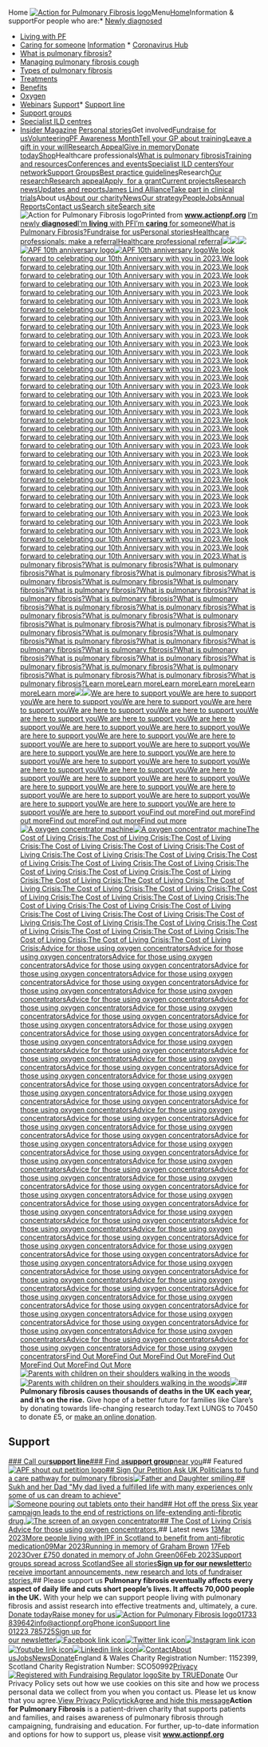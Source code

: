 
Home
[![Action for Pulmonary Fibrosis logo](https://global-uploads.webflow.com/5df77e33b90aec20a5fa41a0/5e2b131dea8628ed941e8870_action-for-pulmonary-fibrosis-logo.svg)](/)Menu[Home](/)Information & supportFor people who are:* [Newly diagnosed](/information-and-support/newly-diagnosed)
* [Living with PF](/information-and-support/living-with-pulmonary-fibrosis)
* [Caring for someone](/information-and-support/carer-family-friends)
[Information](/information-and-support/information) * [Coronavirus Hub](/information-and-support/coronavirus)
* [What is pulmonary fibrosis?](https://www.actionpf.org/information-support/what-is-pulmonary-fibrosis)
* [Managing pulmonary fibrosis cough](https://www.actionpf.org/information-support/managing-a-cough)
* [Types of pulmonary fibrosis](https://www.actionpf.org/information-support/pulmonary-fibrosis-conditions)
* [Treatments](/information-and-support/treatments-for-pulmonary-fibrosis)
* [Benefits](https://www.actionpf.org/information-support/benefits)
* [Oxygen](https://www.actionpf.org/information-support/oxygen)
* [Webinars](/information-and-support/webinars)
[Support](/information-and-support/support)* [Support line](/information-and-support/support-line)
* [Support groups](/information-and-support/find-a-support-group)
* [Specialist ILD centres](/information-and-support/find-a-specialist-health-centre)
* [Insider Magazine](/information-and-support/magazine)
[Personal stories](/information-and-support/personal-stories)Get involved[Fundraise for us](/get-involved/fundraise)[Volunteering](/get-involved/volunteering)[PF Awareness Month](/get-involved/c/awareness-month/september)[Tell your GP about training](/get-involved/c/diagnosing-pulmonary-fibrosis/gp-doctor-training-course)[Leave a gift in your will](/get-involved/leave-a-gift-in-your-will)[Research Appeal](/fundraising/with-research-we-have-hope)[Give in memory](/get-involved/give-in-memory)[Donate today](/get-involved/donate)[Shop](https://www.actionpf.org/fundraising/merchandise)Healthcare professionals[What is pulmonary fibrosis](https://www.actionpf.org/information-support/what-is-pulmonary-fibrosis)[Training and resources](/healthcare-professionals/training-and-resources)[Conferences and events](/healthcare-professionals/conferences-and-events)[Specialist ILD centers](/information-and-support/find-a-specialist-health-centre)[Your network](/healthcare-professionals/your-network)[Support Groups](/healthcare-professionals/support-groups)[Best practice guidelines](/healthcare-professionals/best-practice-guidelines)Research[Our research](/research/our-research)[Research appeal](https://www.actionpf.org/fundraising/research-appeal)[Apply  for a grant](/research/grants)[Current projects](/research/current-projects)[Research news](/news-category/research)[Updates and reports](/research/updates-reports)[James Lind Alliance](/research/james-lind-alliance)[Take part in clinical trials](/research/clinical-trials)About us[About our charity](/about/about-our-charity)[News](/news)[Our strategy](/about/our-strategy)[People](/about/people)[Jobs](/about/jobs)[Annual Reports](/about/annual-reports)[Contact us](/about/contact)[Search site](/site-search)[Search site](/site-search)![Action for Pulmonary Fibrosis logo](https://global-uploads.webflow.com/5df77e33b90aec20a5fa41a0/5e2b131dea8628ed941e8870_action-for-pulmonary-fibrosis-logo.svg)Printed from **www.actionpf.org**
[I’m newly **diagnosed**](/information-and-support/newly-diagnosed)[I’m **living** with PF](/information-and-support/living-with-pulmonary-fibrosis)[I’m **caring** for someone](/information-and-support/carer-family-friends)[What is Pulmonary Fibrosis?](http://www.actionpf.org/information-support/what-is-pulmonary-fibrosis)[Fundraise for us](/get-involved/fundraise)[Personal stories](/information-and-support/personal-stories)[Healthcare professionals: make a referralHealthcare professional referral](https://www.actionpf.org/form/hcp-referral-form)[![](https://global-uploads.webflow.com/5df77e33b90aec20a5fa41a0/5e2b131dea8628ed941e8870_action-for-pulmonary-fibrosis-logo.svg)](#)![](https://global-uploads.webflow.com/5df77e33b90aec20a5fa41a0/6033b0624a1a3c9e4d4018c5_80.svg)![](https://global-uploads.webflow.com/5df77e33b90aec20a5fa41a0/6033b0615334e2742c6fd848_81.svg)[![APF 10th anniversary logo ](https://global-uploads.webflow.com/5e32c31d3ab26b41eba332b2/63a4ccf4f5e63b2ed63d5d00_APF%20Ten%20Years.png)![APF 10th anniversary logo ](https://global-uploads.webflow.com/5e32c31d3ab26b41eba332b2/63a4ccf4f5e63b2ed63d5d00_APF%20Ten%20Years.png)![]()![]()![]()We look forward to celebrating our 10th Anniversary with you in 2023.We look forward to celebrating our 10th Anniversary with you in 2023.We look forward to celebrating our 10th Anniversary with you in 2023.We look forward to celebrating our 10th Anniversary with you in 2023.We look forward to celebrating our 10th Anniversary with you in 2023.We look forward to celebrating our 10th Anniversary with you in 2023.We look forward to celebrating our 10th Anniversary with you in 2023.We look forward to celebrating our 10th Anniversary with you in 2023.We look forward to celebrating our 10th Anniversary with you in 2023.We look forward to celebrating our 10th Anniversary with you in 2023.We look forward to celebrating our 10th Anniversary with you in 2023.We look forward to celebrating our 10th Anniversary with you in 2023.We look forward to celebrating our 10th Anniversary with you in 2023.We look forward to celebrating our 10th Anniversary with you in 2023.We look forward to celebrating our 10th Anniversary with you in 2023.We look forward to celebrating our 10th Anniversary with you in 2023.We look forward to celebrating our 10th Anniversary with you in 2023.We look forward to celebrating our 10th Anniversary with you in 2023.We look forward to celebrating our 10th Anniversary with you in 2023.We look forward to celebrating our 10th Anniversary with you in 2023.We look forward to celebrating our 10th Anniversary with you in 2023.We look forward to celebrating our 10th Anniversary with you in 2023.We look forward to celebrating our 10th Anniversary with you in 2023.We look forward to celebrating our 10th Anniversary with you in 2023.We look forward to celebrating our 10th Anniversary with you in 2023.We look forward to celebrating our 10th Anniversary with you in 2023.We look forward to celebrating our 10th Anniversary with you in 2023.We look forward to celebrating our 10th Anniversary with you in 2023.We look forward to celebrating our 10th Anniversary with you in 2023.We look forward to celebrating our 10th Anniversary with you in 2023.We look forward to celebrating our 10th Anniversary with you in 2023.We look forward to celebrating our 10th Anniversary with you in 2023.We look forward to celebrating our 10th Anniversary with you in 2023.We look forward to celebrating our 10th Anniversary with you in 2023.We look forward to celebrating our 10th Anniversary with you in 2023.We look forward to celebrating our 10th Anniversary with you in 2023.](http://actionpf.org)[![]()![]()![]()![]()![]()What is pulmonary fibrosis?What is pulmonary fibrosis?What is pulmonary fibrosis?What is pulmonary fibrosis?What is pulmonary fibrosis?What is pulmonary fibrosis?What is pulmonary fibrosis?What is pulmonary fibrosis?What is pulmonary fibrosis?What is pulmonary fibrosis?What is pulmonary fibrosis?What is pulmonary fibrosis?What is pulmonary fibrosis?What is pulmonary fibrosis?What is pulmonary fibrosis?What is pulmonary fibrosis?What is pulmonary fibrosis?What is pulmonary fibrosis?What is pulmonary fibrosis?What is pulmonary fibrosis?What is pulmonary fibrosis?What is pulmonary fibrosis?What is pulmonary fibrosis?What is pulmonary fibrosis?What is pulmonary fibrosis?What is pulmonary fibrosis?What is pulmonary fibrosis?What is pulmonary fibrosis?What is pulmonary fibrosis?What is pulmonary fibrosis?What is pulmonary fibrosis?What is pulmonary fibrosis?What is pulmonary fibrosis?What is pulmonary fibrosis?What is pulmonary fibrosis?What is pulmonary fibrosis?Learn moreLearn moreLearn moreLearn moreLearn moreLearn more](https://www.actionpf.org/information-support/what-is-pulmonary-fibrosis)[![](https://global-uploads.webflow.com/5e32c31d3ab26b41eba332b2/63da7f4724c8f83e9ae7072e_APF_%20Here%20to%20support%20you.png)![](https://global-uploads.webflow.com/5e32c31d3ab26b41eba332b2/63da7f4724c8f83e9ae7072e_APF_%20Here%20to%20support%20you.png)![]()![]()![]()We are here to support youWe are here to support youWe are here to support youWe are here to support youWe are here to support youWe are here to support youWe are here to support youWe are here to support youWe are here to support youWe are here to support youWe are here to support youWe are here to support youWe are here to support youWe are here to support youWe are here to support youWe are here to support youWe are here to support youWe are here to support youWe are here to support youWe are here to support youWe are here to support youWe are here to support youWe are here to support youWe are here to support youWe are here to support youWe are here to support youWe are here to support youWe are here to support youWe are here to support youWe are here to support youWe are here to support youWe are here to support youWe are here to support youWe are here to support youWe are here to support youWe are here to support youFind out moreFind out moreFind out moreFind out moreFind out moreFind out more](https://www.actionpf.org/information-and-support/support)[![A oxygen concentrator machine ](https://global-uploads.webflow.com/5e32c31d3ab26b41eba332b2/63a30cad339d9cdf378e4cba_APF_TC-2583.jpg)![A oxygen concentrator machine ](https://global-uploads.webflow.com/5e32c31d3ab26b41eba332b2/63a30cad339d9cdf378e4cba_APF_TC-2583.jpg)![]()![]()![]()The Cost of Living Crisis:The Cost of Living Crisis:The Cost of Living Crisis:The Cost of Living Crisis:The Cost of Living Crisis:The Cost of Living Crisis:The Cost of Living Crisis:The Cost of Living Crisis:The Cost of Living Crisis:The Cost of Living Crisis:The Cost of Living Crisis:The Cost of Living Crisis:The Cost of Living Crisis:The Cost of Living Crisis:The Cost of Living Crisis:The Cost of Living Crisis:The Cost of Living Crisis:The Cost of Living Crisis:The Cost of Living Crisis:The Cost of Living Crisis:The Cost of Living Crisis:The Cost of Living Crisis:The Cost of Living Crisis:The Cost of Living Crisis:The Cost of Living Crisis:The Cost of Living Crisis:The Cost of Living Crisis:The Cost of Living Crisis:The Cost of Living Crisis:The Cost of Living Crisis:The Cost of Living Crisis:The Cost of Living Crisis:The Cost of Living Crisis:The Cost of Living Crisis:The Cost of Living Crisis:The Cost of Living Crisis:Advice for those using oxygen concentratorsAdvice for those using oxygen concentratorsAdvice for those using oxygen concentratorsAdvice for those using oxygen concentratorsAdvice for those using oxygen concentratorsAdvice for those using oxygen concentratorsAdvice for those using oxygen concentratorsAdvice for those using oxygen concentratorsAdvice for those using oxygen concentratorsAdvice for those using oxygen concentratorsAdvice for those using oxygen concentratorsAdvice for those using oxygen concentratorsAdvice for those using oxygen concentratorsAdvice for those using oxygen concentratorsAdvice for those using oxygen concentratorsAdvice for those using oxygen concentratorsAdvice for those using oxygen concentratorsAdvice for those using oxygen concentratorsAdvice for those using oxygen concentratorsAdvice for those using oxygen concentratorsAdvice for those using oxygen concentratorsAdvice for those using oxygen concentratorsAdvice for those using oxygen concentratorsAdvice for those using oxygen concentratorsAdvice for those using oxygen concentratorsAdvice for those using oxygen concentratorsAdvice for those using oxygen concentratorsAdvice for those using oxygen concentratorsAdvice for those using oxygen concentratorsAdvice for those using oxygen concentratorsAdvice for those using oxygen concentratorsAdvice for those using oxygen concentratorsAdvice for those using oxygen concentratorsAdvice for those using oxygen concentratorsAdvice for those using oxygen concentratorsAdvice for those using oxygen concentratorsAdvice for those using oxygen concentratorsAdvice for those using oxygen concentratorsAdvice for those using oxygen concentratorsAdvice for those using oxygen concentratorsAdvice for those using oxygen concentratorsAdvice for those using oxygen concentratorsAdvice for those using oxygen concentratorsAdvice for those using oxygen concentratorsAdvice for those using oxygen concentratorsAdvice for those using oxygen concentratorsAdvice for those using oxygen concentratorsAdvice for those using oxygen concentratorsAdvice for those using oxygen concentratorsAdvice for those using oxygen concentratorsAdvice for those using oxygen concentratorsAdvice for those using oxygen concentratorsAdvice for those using oxygen concentratorsAdvice for those using oxygen concentratorsAdvice for those using oxygen concentratorsAdvice for those using oxygen concentratorsAdvice for those using oxygen concentratorsAdvice for those using oxygen concentratorsAdvice for those using oxygen concentratorsAdvice for those using oxygen concentratorsAdvice for those using oxygen concentratorsAdvice for those using oxygen concentratorsAdvice for those using oxygen concentratorsAdvice for those using oxygen concentratorsAdvice for those using oxygen concentratorsAdvice for those using oxygen concentratorsAdvice for those using oxygen concentratorsAdvice for those using oxygen concentratorsAdvice for those using oxygen concentratorsAdvice for those using oxygen concentratorsAdvice for those using oxygen concentratorsAdvice for those using oxygen concentratorsFind Out MoreFind Out MoreFind Out MoreFind Out MoreFind Out MoreFind Out More](https://www.actionpf.org/news/the-cost-of-living-crisis-advice-for-those-using-oxygen-concentrators)[![Parents with children on their shoulders walking in the woods](https://global-uploads.webflow.com/5e32c31d3ab26b41eba332b2/64020276c2ab0ffcdb6a9f07_walk%20for%20hope%20banner.png)![Parents with children on their shoulders walking in the woods](https://global-uploads.webflow.com/5e32c31d3ab26b41eba332b2/64020276c2ab0ffcdb6a9f07_walk%20for%20hope%20banner.png)![]()![]()![]()](https://www.actionpf.org/fundraising/walk-for-hope)[![](https://global-uploads.webflow.com/5df77e33b90aec20a5fa41a0/62b990ecb32fc22920d3adc3_Julie-th.jpg)](#)## **Pulmonary fibrosis causes thousands of deaths in the UK each year, and it’s on the rise.** Give hope of a better future for families like Clare’s by donating towards life-changing research today.Text LUNGS to 70450 to donate £5, or [make an online donation](https://bit.ly/3bvpROU).
## Support
[### Call our**support line**](/information-and-support/support-line)[### Find a**support group**near you](/information-and-support/support-groups/local)## Featured
[![APF shout out petition logo ](https://global-uploads.webflow.com/5e32c31d3ab26b41eba332b2/63cac3ae69464dbf6b025169_Shout%20Out%20Petition%20.png)## Sign Our Petition
Ask UK Politicians to fund a care pathway for pulmonary fibrosis](https://www.actionpf.org/get-involved/c/awareness-month/shout-out)[![Father and Daughter smiling.](https://global-uploads.webflow.com/5e32c31d3ab26b41eba332b2/63512f6abe659277b7c02d46_Sukh%20Kaur.jpeg)## Sukh and her Dad
"My dad lived a fulfilled life with many experiences only some of us can dream to achieve"](https://www.actionpf.org/personal-stories/sukh-kaur-remembers-her-dad)[![Someone pouring out tablets onto their hand](https://global-uploads.webflow.com/5e32c31d3ab26b41eba332b2/6399a8efaa22be5deb7c8db1_Off%20the%20press-%20cropped.png)## Hot off the press
Six year campaign leads to the end of restrictions on life-extending anti-fibrotic drug.](https://www.actionpf.org/news/thousands-of-patients-with-terminal-lung-scarring-given-access-to-drugs-that-could-prolong-their-lives)[![The screen of an oxygen concentrator ](https://global-uploads.webflow.com/5e32c31d3ab26b41eba332b2/63a30cad339d9cdf378e4cba_APF_TC-2583.jpg)## The Cost of Living Crisis
Advice for those using oxygen concentrators.](https://www.actionpf.org/news/the-cost-of-living-crisis-advice-for-those-using-oxygen-concentrators)## Latest news
[13Mar 2023More people living with IPF in Scotland to benefit from anti-fibrotic medication](/news/more-people-living-with-ipf-in-scotland-to-benefit-from-anti-fibrotic-medication)[09Mar 2023Running in memory of Graham Brown](/news/running-in-memory-of-graham-brown) [17Feb 2023Over £750 donated in memory of John Green](/news/over-ps750-donated-in-memory-of-john-green)[06Feb 2023Support groups spread across Scotland](/news/support-groups-spread-across-scotland)[See all stories](/news)[**Sign up for our newsletter**to receive important announcements, new research and lots of fundraiser stories.](/information-and-support/support-groups/newsletter/signup)## Please support us
**Pulmonary fibrosis eventually affects every aspect of daily life and cuts short people’s lives. It affects 70,000 people in the UK.** 
With your help we can support people living with pulmonary fibrosis and assist research into effective treatments and, ultimately, a cure.
[Donate today](/get-involved/donate)[Raise money for us](/get-involved/fundraise)[![Action for Pulmonary Fibrosis logo](https://global-uploads.webflow.com/5df77e33b90aec20a5fa41a0/5e31b1d9ceeebba4cd96c953_action-for-pulmonary-fibrosis-logo-white.svg)](#)[01733 839642](tel:+441733839642)[info@actionpf.org](mailto:info@actionpulmonaryfibrosis.org)[Phone iconSupport line   
01223 785725](/information-and-support/support-line)[Sign up for   
our newsletter](/information-and-support/support-groups/newsletter/signup)[![Facebook link icon](https://global-uploads.webflow.com/5df77e33b90aec20a5fa41a0/5eaad1ab841157dd4a5d0206_icon-facebook.svg)](https://www.facebook.com/actionpulmonaryfibrosis)[![Twitter link icon](https://global-uploads.webflow.com/5df77e33b90aec20a5fa41a0/5e31b315cf36f65746504a2e_twitter.svg)](https://twitter.com/ActionPFcharity)[![Instagram link icon](https://global-uploads.webflow.com/5df77e33b90aec20a5fa41a0/5e31b31519d8107e2791fbe5_instagram.svg)](https://www.instagram.com/actionpulmonaryfibrosis)[![Youtube link icon](https://global-uploads.webflow.com/5df77e33b90aec20a5fa41a0/5eaad1abf27a15eab3a3dfe5_icon-youtube.svg)](https://www.youtube.com/channel/UCizvTJ9QqJ9KXxfLpgnSQHw/videos)[![Linkedin link icon](https://global-uploads.webflow.com/5df77e33b90aec20a5fa41a0/5e31b31559634737ebb95873_linkedin.svg)](https://www.linkedin.com/company/action-for-pulmonary-fibrosis)[![](https://global-uploads.webflow.com/5df77e33b90aec20a5fa41a0/625e8430158b504bbd48e2a3_icon-tiktok.svg)](https://www.tiktok.com/@actionpf)[Contact](/about/contact)[About us](/about/about-our-charity)[Jobs](/about/jobs)[News](/news)[Donate](/get-involved/donate)England & Wales Charity Registration Number: 1152399, Scotland Charity Registration Number: SCO50992[Privacy](/policies/privacy)[![Registered with Fundraising Regulator logo](https://global-uploads.webflow.com/5df77e33b90aec20a5fa41a0/5e31baf4ed055529845af35a_Fundraising-Regulator-logo.svg)](https://www.fundraisingregulator.org.uk/directory/action-pulmonary-fibrosis)[Site by TRUE](#)[Donate](/get-involved/donate) Our Privacy Policy sets out how we use cookies on this site and how we process personal data we collect from you when you contact us. Please let us know that you agree.[View Privacy Policy](/policies/privacy)[tickAgree and hide this message](#)**Action for Pulmonary Fibrosis** is a patient-driven charity that supports patients and families, and raises awareness of pulmonary fibrosis through campaigning, fundraising and education. 
For further, up-to-date information and options for how to support us, please visit **www.actionpf.org**
